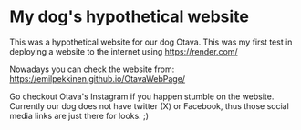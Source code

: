 # My dog's hypothetical website

This was a hypothetical website for our dog Otava. This was my first test in deploying a website to the internet using https://render.com/

Nowadays you can check the website from: https://emilpekkinen.github.io/OtavaWebPage/

Go checkout Otava's Instagram if you happen stumble on the website. Currently our dog does not have twitter (X) or Facebook, thus those social media links are just there for looks.   ;)

